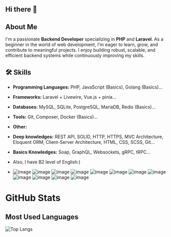 ## Hi there 👋

## About Me
I'm a passionate **Backend Developer** specializing in **PHP** and **Laravel**. As a beginner in the world of web development, I'm eager to learn, grow, and contribute to meaningful projects. I enjoy building robust, scalable, and efficient backend systems while continuously improving my skills.

## 🛠️ Skills
- **Programming Languages:** PHP, JavaScript (Basics), Golang (Basics)...
- **Frameworks:** Laravel + Livewire, Vue.js + pinia...
- **Databases:** MySQL, SQLite, PostgreSQL, MariaDB, Redis (Basics)...
- **Tools:** Git, Composer, Docker (Basics)...
- **Other:**
-   **Deep knowledges:** REST API, SOLID, HTTP, HTTPS, MVC Architecture, Eloquent ORM, Client-Server Architecture, HTML, CSS, SCSS, Git...
-   **Basics Knowledges:** Soap, GraphQL, Websockets, gRPC, tRPC...
- Also, I have B2 level of English:) 

- ![image](https://github.com/user-attachments/assets/a3e103f1-9f12-49d4-95fe-fff0cd29578a)
![image](https://github.com/user-attachments/assets/b8711d04-04db-4e2e-bb8a-3912aaaa45d2)
![image](https://github.com/user-attachments/assets/91023860-cf04-4175-8422-eb9d49938792)
![image](https://github.com/user-attachments/assets/3b9a88f6-bc9b-4c5b-9fc4-52dbbf1135ae)
![image](https://github.com/user-attachments/assets/2f84a1a3-4c81-4b5c-b745-b8d213b64409)
![image](https://github.com/user-attachments/assets/eebc2aed-32cb-41a1-932c-77f84f83b433)
![image](https://github.com/user-attachments/assets/4c8313d7-634f-4c1c-aec3-64c84161f2ae)
![image](https://github.com/user-attachments/assets/a53ed8fc-8c13-4910-ba9a-383d366bc775)
![image](https://github.com/user-attachments/assets/7ff34fd0-a8be-45ca-b672-d9465222754a)
![image](https://github.com/user-attachments/assets/a56fe8f0-1189-47ca-8664-bcfb7bbd842c)
![image](https://github.com/user-attachments/assets/73d4a067-f70c-4352-9112-790aa918ca5e)
![image](https://github.com/user-attachments/assets/3f867d57-00c9-4337-a995-39c1e963a02d)

# GitHub Stats

## Most Used Languages
![Top Langs](https://github-readme-stats.vercel.app/api/top-langs/?username=dxseless&layout=compact&theme=radical)
